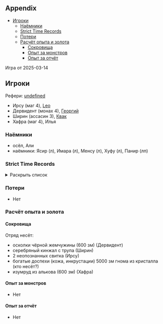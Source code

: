 ## Appendix

<!-- toc -->

- [Игроки](#%D0%B8%D0%B3%D1%80%D0%BE%D0%BA%D0%B8)
  - [Наёмники](#%D0%BD%D0%B0%D1%91%D0%BC%D0%BD%D0%B8%D0%BA%D0%B8)
  - [Strict Time Records](#strict-time-records)
  - [Потери](#%D0%BF%D0%BE%D1%82%D0%B5%D1%80%D0%B8)
  - [Расчёт опыта и золота](#%D1%80%D0%B0%D1%81%D1%87%D1%91%D1%82-%D0%BE%D0%BF%D1%8B%D1%82%D0%B0-%D0%B8-%D0%B7%D0%BE%D0%BB%D0%BE%D1%82%D0%B0)
    - [Сокровища](#%D1%81%D0%BE%D0%BA%D1%80%D0%BE%D0%B2%D0%B8%D1%89%D0%B0)
    - [Опыт за монстров](#%D0%BE%D0%BF%D1%8B%D1%82-%D0%B7%D0%B0-%D0%BC%D0%BE%D0%BD%D1%81%D1%82%D1%80%D0%BE%D0%B2)
    - [Опыт за отчёт](#%D0%BE%D0%BF%D1%8B%D1%82-%D0%B7%D0%B0-%D0%BE%D1%82%D1%87%D1%91%D1%82)

<!-- tocstop -->

Игра от 2025-03-14

## Игроки

Рефери: [undefined](https://t.me/oktottrpg)

- Ирсу (маг 4), [Leo](https://t.me/fiftyforfifty)
- Дервидент (монах 4), [Георгий](https://t.me/lowcult)
- Ширин (ассасин 3), [Квак](https://t.me/troglog)
- Хафра (маг 4), Илья

### Наёмники

- осёл, Али
- наёмники: Ясир (л), Имара (л), Менсу (л), Хуфу (л), Панир (лп)

### Strict Time Records

<details><summary>Раскрыть список</summary>

По дням

- 1 день: 1ч + 2ч20м (игра 1) 10 января
- 2 день: отдых в лагере, ночёвка (игра 2) 17 января
- 3 день: 1ч + 3ч20м, остались внутри (конец игры 2). 4ч30м внутри (игра 3). 2ч30м (игра 4).
- 4-7 день: отдых, наём
- 8 день: раскопки шахты снаружи (конец игры 4) (игра 5)
- 9 день: 3ч10м внутри (конец игры 5) (игра 6), вышли наружу и ночевали в лагере
- 10 день: 4ч внутри (конец игры 6), 7ч + 40м в гротах (игра 7)

</details>

### Потери

- Нет

### Расчёт опыта и золота

#### Сокровища

Отряд несёт:

- осколки чёрной жемчужины (600 зм) (Дервидент)
- серебряный кинжал с трупа (Ширин)
- 2 неопознанных свитка (Ирсу)
- богатые доспехи (кожа, инкрустации) 5000 зм гнома из кристалла (кто несёт?)
- изумруд из алькова (600 зм) (Хафра)

#### Опыт за монстров

- Нет

#### Опыт за отчёт

- Нет
